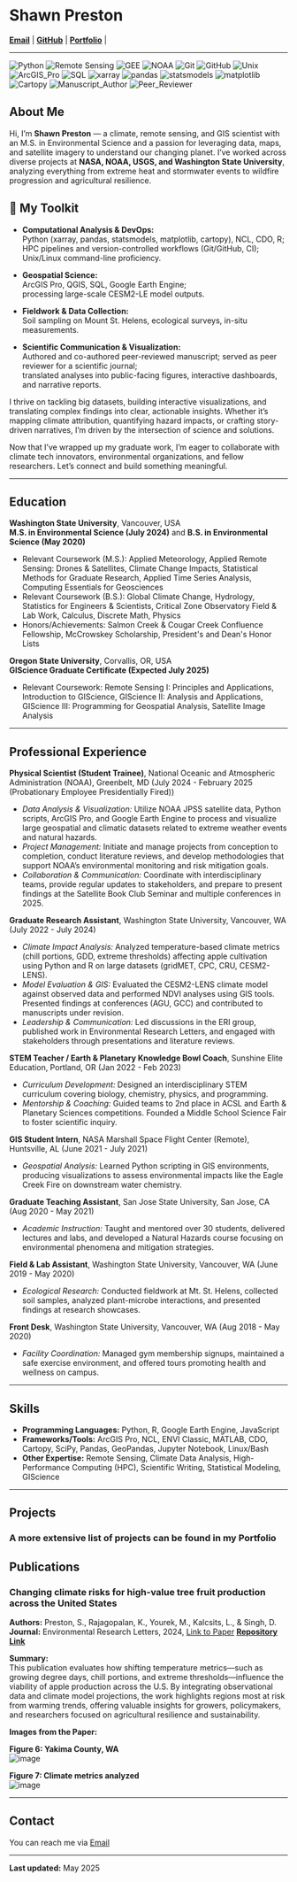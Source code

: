 # Shawn Preston

**[Email](mailto:shawnxpreston@gmail.com)** | **[GitHub](https://github.com/shawnatwsu)** | **[Portfolio](portfolio.md)** |

---
<link rel="stylesheet" href="style.css">

![Python](https://img.shields.io/badge/Python-3.8-blue)
![Remote Sensing](https://img.shields.io/badge/Remote%20Sensing-GIS-green)
![GEE](https://img.shields.io/badge/Google%20Earth%20Engine-Remote%20Sensing-brightgreen)
![NOAA](https://img.shields.io/badge/NOAA-Federal%20Research-blueviolet)
![Git](https://img.shields.io/badge/Git-%3E%3D2.0-black)
![GitHub](https://img.shields.io/badge/GitHub-%F0%9F%91%8B-181717)
![Unix](https://img.shields.io/badge/Unix-Command%20Line-lightgrey)
![ArcGIS_Pro](https://img.shields.io/badge/ArcGIS%20Pro-GIS-yellowgreen)
![SQL](https://img.shields.io/badge/SQL-Querying-lightgrey)
![xarray](https://img.shields.io/badge/xarray-%3E%3D0.16-blue)
![pandas](https://img.shields.io/badge/pandas-%3E%3D1.0-lightblue)
![statsmodels](https://img.shields.io/badge/statsmodels-%3E%3D0.12-green)
![matplotlib](https://img.shields.io/badge/matplotlib-%3E%3D3.0-orange)
![Cartopy](https://img.shields.io/badge/Cartopy-%3E%3D0.17-blueviolet)
![Manuscript_Author](https://img.shields.io/badge/Manuscript-Author-blue)
![Peer_Reviewer](https://img.shields.io/badge/Peer%20Reviewer-Journal-green)

## About Me

Hi, I’m <b>Shawn Preston</b> — a climate, remote sensing, and GIS scientist with an M.S. in Environmental Science and a passion for leveraging data, maps, and satellite imagery to understand our changing planet. I’ve worked across diverse projects at <b>NASA, NOAA, USGS, and Washington State University</b>, analyzing everything from extreme heat and stormwater events to wildfire progression and agricultural resilience.



## 🚀 My Toolkit
- **Computational Analysis & DevOps:**  
  Python (xarray, pandas, statsmodels, matplotlib, cartopy), NCL, CDO, R;  
  HPC pipelines and version-controlled workflows (Git/GitHub, CI);  
  Unix/Linux command-line proficiency.

- **Geospatial Science:**  
  ArcGIS Pro, QGIS, SQL, Google Earth Engine;  
  processing large-scale CESM2-LE model outputs.

- **Fieldwork & Data Collection:**  
  Soil sampling on Mount St. Helens, ecological surveys, in-situ measurements.

- **Scientific Communication & Visualization:**  
  Authored and co-authored peer-reviewed manuscript; served as peer reviewer for a scientific journal;  
  translated analyses into public-facing figures, interactive dashboards, and narrative reports.

I thrive on tackling big datasets, building interactive visualizations, and translating complex findings into clear, actionable insights. Whether it’s mapping climate attribution, quantifying hazard impacts, or crafting story-driven narratives, I’m driven by the intersection of science and solutions.

Now that I’ve wrapped up my graduate work, I’m eager to collaborate with climate tech innovators, environmental organizations, and fellow researchers. Let’s connect and build something meaningful.

---

## Education

**Washington State University**, Vancouver, USA  
**M.S. in Environmental Science (July 2024)** and **B.S. in Environmental Science (May 2020)**  
- Relevant Coursework (M.S.): Applied Meteorology, Applied Remote Sensing: Drones & Satellites, Climate Change Impacts, Statistical Methods for Graduate Research, Applied Time Series Analysis, Computing Essentials for Geosciences  
- Relevant Coursework (B.S.): Global Climate Change, Hydrology, Statistics for Engineers & Scientists, Critical Zone Observatory Field & Lab Work, Calculus, Discrete Math, Physics  
- Honors/Achievements: Salmon Creek & Cougar Creek Confluence Fellowship, McCrowskey Scholarship, President's and Dean's Honor Lists

**Oregon State University**, Corvallis, OR, USA  
**GIScience Graduate Certificate (Expected July 2025)**  
- Relevant Coursework: Remote Sensing I: Principles and Applications, Introduction to GIScience, GIScience II: Analysis and Applications, GIScience III: Programming for Geospatial Analysis, Satellite Image Analysis

---

## Professional Experience

**Physical Scientist (Student Trainee)**, National Oceanic and Atmospheric Administration (NOAA), Greenbelt, MD (July 2024 - February 2025 (Probationary Employee Presidentially Fired))  
- *Data Analysis & Visualization:* Utilize NOAA JPSS satellite data, Python scripts, ArcGIS Pro, and Google Earth Engine to process and visualize large geospatial and climatic datasets related to extreme weather events and natural hazards.  
- *Project Management:* Initiate and manage projects from conception to completion, conduct literature reviews, and develop methodologies that support NOAA’s environmental monitoring and risk mitigation goals.  
- *Collaboration & Communication:* Coordinate with interdisciplinary teams, provide regular updates to stakeholders, and prepare to present findings at the Satellite Book Club Seminar and multiple conferences in 2025.

**Graduate Research Assistant**, Washington State University, Vancouver, WA (July 2022 - July 2024)  
- *Climate Impact Analysis:* Analyzed temperature-based climate metrics (chill portions, GDD, extreme thresholds) affecting apple cultivation using Python and R on large datasets (gridMET, CPC, CRU, CESM2-LENS).  
- *Model Evaluation & GIS:* Evaluated the CESM2-LENS climate model against observed data and performed NDVI analyses using GIS tools. Presented findings at conferences (AGU, GCC) and contributed to manuscripts under revision.  
- *Leadership & Communication:* Led discussions in the ERI group, published work in Environmental Research Letters, and engaged with stakeholders through presentations and literature reviews.

**STEM Teacher / Earth & Planetary Knowledge Bowl Coach**, Sunshine Elite Education, Portland, OR (Jan 2022 - Feb 2023)  
- *Curriculum Development:* Designed an interdisciplinary STEM curriculum covering biology, chemistry, physics, and programming.  
- *Mentorship & Coaching:* Guided teams to 2nd place in ACSL and Earth & Planetary Sciences competitions. Founded a Middle School Science Fair to foster scientific inquiry.

**GIS Student Intern**, NASA Marshall Space Flight Center (Remote), Huntsville, AL (June 2021 - July 2021)  
- *Geospatial Analysis:* Learned Python scripting in GIS environments, producing visualizations to assess environmental impacts like the Eagle Creek Fire on downstream water chemistry.

**Graduate Teaching Assistant**, San Jose State University, San Jose, CA (Aug 2020 - May 2021)  
- *Academic Instruction:* Taught and mentored over 30 students, delivered lectures and labs, and developed a Natural Hazards course focusing on environmental phenomena and mitigation strategies.

**Field & Lab Assistant**, Washington State University, Vancouver, WA (June 2019 - May 2020)  
- *Ecological Research:* Conducted fieldwork at Mt. St. Helens, collected soil samples, analyzed plant-microbe interactions, and presented findings at research showcases.

**Front Desk**, Washington State University, Vancouver, WA (Aug 2018 - May 2020)  
- *Facility Coordination:* Managed gym membership signups, maintained a safe exercise environment, and offered tours promoting health and wellness on campus.

---

## Skills

- **Programming Languages:** Python, R, Google Earth Engine, JavaScript
- **Frameworks/Tools:** ArcGIS Pro, NCL, ENVI Classic, MATLAB, CDO, Cartopy, SciPy, Pandas, GeoPandas, Jupyter Notebook, Linux/Bash  
- **Other Expertise:** Remote Sensing, Climate Data Analysis, High-Performance Computing (HPC), Scientific Writing, Statistical Modeling, GIScience

---

## Projects
### <b>A more extensive list of projects can be found in my Portfolio</b>

## Publications

### Changing climate risks for high-value tree fruit production across the United States  
**Authors:** Preston, S., Rajagopalan, K., Yourek, M., Kalcsits, L., & Singh, D.  
**Journal:** Environmental Research Letters, 2024, [Link to Paper](https://iopscience.iop.org/article/10.1088/1748-9326/ad90f4/meta)
**[Repository Link](https://github.com/shawnatwsu/Changing-Climate-Risks-for-High-Value-Tree-Fruit-Production-across-the-United-States)**

**Summary:**  
This publication evaluates how shifting temperature metrics—such as growing degree days, chill portions, and extreme thresholds—influence the viability of apple production across the U.S. By integrating observational data and climate model projections, the work highlights regions most at risk from warming trends, offering valuable insights for growers, policymakers, and researchers focused on agricultural resilience and sustainability.

**Images from the Paper:**

**Figure 6: Yakima County, WA**  
![image](https://github.com/user-attachments/assets/e2bf4775-0aab-45f6-8ba2-d72093929184)

**Figure 7: Climate metrics analyzed**  
![image](https://github.com/user-attachments/assets/d5512997-5f61-43fe-bcb9-0e492ad1362e)

---

## Contact

You can reach me via [Email](mailto:shawnxpreston@gmail.com)

---

**Last updated:** May 2025
